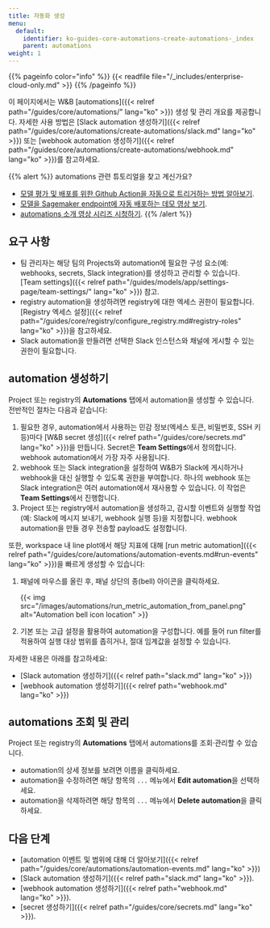 ```yaml
---
title: 자동화 생성
menu:
  default:
    identifier: ko-guides-core-automations-create-automations-_index
    parent: automations
weight: 1
---
```


{{% pageinfo color="info" %}}
{{< readfile file="/_includes/enterprise-cloud-only.md" >}}
{{% /pageinfo %}}

이 페이지에서는 W&B [automations]({{< relref path="/guides/core/automations/" lang="ko" >}}) 생성 및 관리 개요를 제공합니다. 자세한 사용 방법은 [Slack automation 생성하기]({{< relref path="/guides/core/automations/create-automations/slack.md" lang="ko" >}}) 또는 [webhook automation 생성하기]({{< relref path="/guides/core/automations/create-automations/webhook.md" lang="ko" >}})를 참고하세요.

{{% alert %}}
automations 관련 튜토리얼을 찾고 계신가요?
- [모델 평가 및 배포를 위한 Github Action을 자동으로 트리거하는 방법 알아보기](https://wandb.ai/wandb/wandb-model-cicd/reports/Model-CI-CD-with-W-B--Vmlldzo0OTcwNDQw).
- [모델을 Sagemaker endpoint에 자동 배포하는 데모 영상 보기](https://www.youtube.com/watch?v=s5CMj_w3DaQ).
- [automations 소개 영상 시리즈 시청하기](https://youtube.com/playlist?list=PLD80i8An1OEGECFPgY-HPCNjXgGu-qGO6&feature=shared).
{{% /alert %}}

## 요구 사항
- 팀 관리자는 해당 팀의 Projects와 automation에 필요한 구성 요소(예: webhooks, secrets, Slack integration)를 생성하고 관리할 수 있습니다. [Team settings]({{< relref path="/guides/models/app/settings-page/team-settings/" lang="ko" >}}) 참고.
- registry automation을 생성하려면 registry에 대한 엑세스 권한이 필요합니다. [Registry 엑세스 설정]({{< relref path="/guides/core/registry/configure_registry.md#registry-roles" lang="ko" >}})을 참고하세요.
- Slack automation을 만들려면 선택한 Slack 인스턴스와 채널에 게시할 수 있는 권한이 필요합니다.

## automation 생성하기
Project 또는 registry의 **Automations** 탭에서 automation을 생성할 수 있습니다. 전반적인 절차는 다음과 같습니다:

1. 필요한 경우, automation에서 사용하는 민감 정보(엑세스 토큰, 비밀번호, SSH 키 등)마다 [W&B secret 생성]({{< relref path="/guides/core/secrets.md" lang="ko" >}})을 만듭니다. Secret은 **Team Settings**에서 정의합니다. webhook automation에서 가장 자주 사용됩니다.
1. webhook 또는 Slack integration을 설정하여 W&B가 Slack에 게시하거나 webhook을 대신 실행할 수 있도록 권한을 부여합니다. 하나의 webhook 또는 Slack integration은 여러 automation에서 재사용할 수 있습니다. 이 작업은 **Team Settings**에서 진행합니다.
1. Project 또는 registry에서 automation을 생성하고, 감시할 이벤트와 실행할 작업(예: Slack에 메시지 보내기, webhook 실행 등)을 지정합니다. webhook automation을 만들 경우 전송할 payload도 설정합니다.

또한, workspace 내 line plot에서 해당 지표에 대해 [run metric automation]({{< relref path="/guides/core/automations/automation-events.md#run-events" lang="ko" >}})을 빠르게 생성할 수 있습니다:

1. 패널에 마우스를 올린 후, 패널 상단의 종(bell) 아이콘을 클릭하세요.

    {{< img src="/images/automations/run_metric_automation_from_panel.png" alt="Automation bell icon location" >}}
1. 기본 또는 고급 설정을 활용하여 automation을 구성합니다. 예를 들어 run filter를 적용하여 실행 대상 범위를 좁히거나, 절대 임계값을 설정할 수 있습니다.

자세한 내용은 아래를 참고하세요:

- [Slack automation 생성하기]({{< relref path="slack.md" lang="ko" >}})
- [webhook automation 생성하기]({{< relref path="webhook.md" lang="ko" >}})

## automations 조회 및 관리
Project 또는 registry의 **Automations** 탭에서 automations를 조회·관리할 수 있습니다.

- automation의 상세 정보를 보려면 이름을 클릭하세요.
- automation을 수정하려면 해당 항목의 `...` 메뉴에서 **Edit automation**을 선택하세요.
- automation을 삭제하려면 해당 항목의 `...` 메뉴에서 **Delete automation**을 클릭하세요.

## 다음 단계
- [automation 이벤트 및 범위에 대해 더 알아보기]({{< relref path="/guides/core/automations/automation-events.md" lang="ko" >}})
- [Slack automation 생성하기]({{< relref path="slack.md" lang="ko" >}}).
- [webhook automation 생성하기]({{< relref path="webhook.md" lang="ko" >}}).
- [secret 생성하기]({{< relref path="/guides/core/secrets.md" lang="ko" >}}).